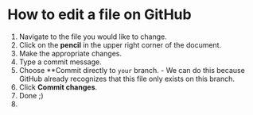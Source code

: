 # How to edit a file on GitHub

1. Navigate to the file you would like to change.
2. Click on the **pencil** in the upper right corner of the document.
3. Make the appropriate changes.
4. Type a commit message.
5. Choose **Commit directly to `your` branch. - We can do this because GitHub already recognizes that this file only exists on this branch.
6. Click **Commit changes**.
7. Done ;)
8. 

